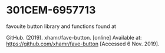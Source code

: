 # 301CEM-6957713

favouite button library and functions found at 

GitHub. (2019). xhamr/fave-button. [online] Available at: https://github.com/xhamr/fave-button [Accessed 6 Nov. 2019].
